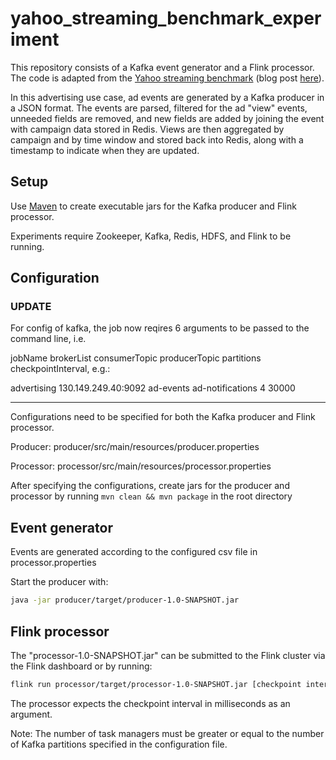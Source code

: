 # yahoo_streaming_benchmark_experiment

This repository consists of a Kafka event generator and a Flink processor. The code is adapted from the [Yahoo streaming benchmark](https://github.com/yahoo/streaming-benchmarks) (blog post [here](https://yahooeng.tumblr.com/post/135321837876/benchmarking-streaming-computation-engines-at)).

In this advertising use case, ad events are generated by a Kafka producer in a JSON format. The events are parsed, filtered for the ad "view" events, unneeded fields are removed, and new fields are added by joining the event with campaign data stored in Redis. Views are then aggregated by campaign and by time window and stored back into Redis, along with a timestamp to indicate when they are updated.

## Setup
Use [Maven](https://maven.apache.org) to create executable jars for the Kafka producer and Flink processor.

Experiments require Zookeeper, Kafka, Redis, HDFS, and Flink to be running.

## Configuration

### UPDATE
For config of kafka, the job now reqires 6 arguments to be passed to the command line, i.e.

jobName brokerList consumerTopic producerTopic partitions checkpointInterval, e.g.: 

advertising 130.149.249.40:9092 ad-events ad-notifications 4 30000

---

Configurations need to be specified for both the Kafka producer and Flink processor.

Producer: producer/src/main/resources/producer.properties

Processor: processor/src/main/resources/processor.properties

After specifying the configurations, create jars for the producer and processor by running ``mvn clean && mvn package`` in the root directory

## Event generator

Events are generated according to the configured csv file in processor.properties

Start the producer with:

```bash
java -jar producer/target/producer-1.0-SNAPSHOT.jar
```

## Flink processor

The "processor-1.0-SNAPSHOT.jar" can be submitted to the Flink cluster via the Flink dashboard or by running:
```bash
flink run processor/target/processor-1.0-SNAPSHOT.jar [checkpoint interval (ms)]
```
The processor expects the checkpoint interval in milliseconds as an argument.

Note: The number of task managers must be greater or equal to the number of Kafka partitions specified in the configuration file.
